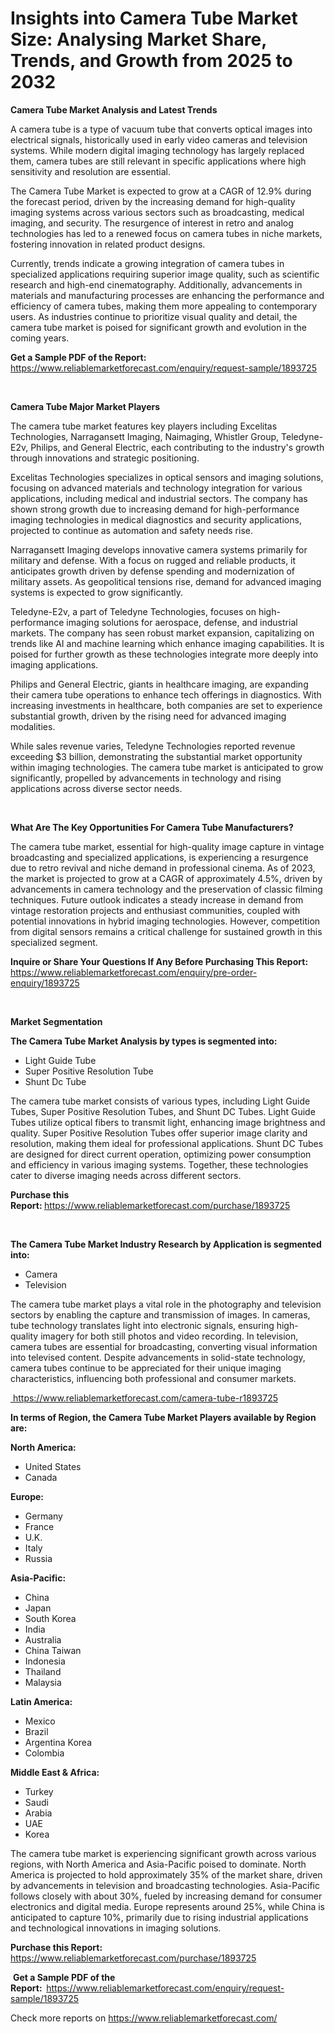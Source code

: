 <p><h1>Insights into Camera Tube Market Size: Analysing Market Share, Trends, and Growth from 2025 to 2032</h1></p><p><strong>Camera Tube Market Analysis and Latest Trends</strong></p>
<p><p>A camera tube is a type of vacuum tube that converts optical images into electrical signals, historically used in early video cameras and television systems. While modern digital imaging technology has largely replaced them, camera tubes are still relevant in specific applications where high sensitivity and resolution are essential.</p><p>The Camera Tube Market is expected to grow at a CAGR of 12.9% during the forecast period, driven by the increasing demand for high-quality imaging systems across various sectors such as broadcasting, medical imaging, and security. The resurgence of interest in retro and analog technologies has led to a renewed focus on camera tubes in niche markets, fostering innovation in related product designs.</p><p>Currently, trends indicate a growing integration of camera tubes in specialized applications requiring superior image quality, such as scientific research and high-end cinematography. Additionally, advancements in materials and manufacturing processes are enhancing the performance and efficiency of camera tubes, making them more appealing to contemporary users. As industries continue to prioritize visual quality and detail, the camera tube market is poised for significant growth and evolution in the coming years.</p></p>
<p><strong>Get a Sample PDF of the Report:&nbsp;</strong> <a href="https://www.reliablemarketforecast.com/enquiry/request-sample/1893725?utm_campaign=3178&utm_medium=2&utm_source=Github&utm_content=ia&utm_term=11042025&utm_id=camera-tube">https://www.reliablemarketforecast.com/enquiry/request-sample/1893725</a></p>
<p>&nbsp;</p>
<p><strong>Camera Tube Major Market Players</strong></p>
<p><p>The camera tube market features key players including Excelitas Technologies, Narragansett Imaging, Naimaging, Whistler Group, Teledyne-E2v, Philips, and General Electric, each contributing to the industry's growth through innovations and strategic positioning.</p><p>Excelitas Technologies specializes in optical sensors and imaging solutions, focusing on advanced materials and technology integration for various applications, including medical and industrial sectors. The company has shown strong growth due to increasing demand for high-performance imaging technologies in medical diagnostics and security applications, projected to continue as automation and safety needs rise.</p><p>Narragansett Imaging develops innovative camera systems primarily for military and defense. With a focus on rugged and reliable products, it anticipates growth driven by defense spending and modernization of military assets. As geopolitical tensions rise, demand for advanced imaging systems is expected to grow significantly.</p><p>Teledyne-E2v, a part of Teledyne Technologies, focuses on high-performance imaging solutions for aerospace, defense, and industrial markets. The company has seen robust market expansion, capitalizing on trends like AI and machine learning which enhance imaging capabilities. It is poised for further growth as these technologies integrate more deeply into imaging applications.</p><p>Philips and General Electric, giants in healthcare imaging, are expanding their camera tube operations to enhance tech offerings in diagnostics. With increasing investments in healthcare, both companies are set to experience substantial growth, driven by the rising need for advanced imaging modalities.</p><p>While sales revenue varies, Teledyne Technologies reported revenue exceeding $3 billion, demonstrating the substantial market opportunity within imaging technologies. The camera tube market is anticipated to grow significantly, propelled by advancements in technology and rising applications across diverse sector needs.</p></p>
<p>&nbsp;</p>
<p><strong>What Are The Key Opportunities For Camera Tube Manufacturers?</strong></p>
<p><p>The camera tube market, essential for high-quality image capture in vintage broadcasting and specialized applications, is experiencing a resurgence due to retro revival and niche demand in professional cinema. As of 2023, the market is projected to grow at a CAGR of approximately 4.5%, driven by advancements in camera technology and the preservation of classic filming techniques. Future outlook indicates a steady increase in demand from vintage restoration projects and enthusiast communities, coupled with potential innovations in hybrid imaging technologies. However, competition from digital sensors remains a critical challenge for sustained growth in this specialized segment.</p></p>
<p><strong>Inquire or Share Your Questions If Any Before Purchasing This Report:</strong> <a href="https://www.reliablemarketforecast.com/enquiry/pre-order-enquiry/1893725?utm_campaign=3178&utm_medium=2&utm_source=Github&utm_content=ia&utm_term=11042025&utm_id=camera-tube">https://www.reliablemarketforecast.com/enquiry/pre-order-enquiry/1893725</a></p>
<p>&nbsp;</p>
<p><strong>Market Segmentation</strong></p>
<p><strong>The Camera Tube Market Analysis by types is segmented into:</strong></p>
<p><ul><li>Light Guide Tube</li><li>Super Positive Resolution Tube</li><li>Shunt Dc Tube</li></ul></p>
<p><p>The camera tube market consists of various types, including Light Guide Tubes, Super Positive Resolution Tubes, and Shunt DC Tubes. Light Guide Tubes utilize optical fibers to transmit light, enhancing image brightness and quality. Super Positive Resolution Tubes offer superior image clarity and resolution, making them ideal for professional applications. Shunt DC Tubes are designed for direct current operation, optimizing power consumption and efficiency in various imaging systems. Together, these technologies cater to diverse imaging needs across different sectors.</p></p>
<p><strong>Purchase this Report:&nbsp;</strong><a href="https://www.reliablemarketforecast.com/purchase/1893725?utm_campaign=3178&utm_medium=2&utm_source=Github&utm_content=ia&utm_term=11042025&utm_id=camera-tube">https://www.reliablemarketforecast.com/purchase/1893725</a></p>
<p>&nbsp;</p>
<p><strong>The Camera Tube Market Industry Research by Application is segmented into:</strong></p>
<p><ul><li>Camera</li><li>Television</li></ul></p>
<p><p>The camera tube market plays a vital role in the photography and television sectors by enabling the capture and transmission of images. In cameras, tube technology translates light into electronic signals, ensuring high-quality imagery for both still photos and video recording. In television, camera tubes are essential for broadcasting, converting visual information into televised content. Despite advancements in solid-state technology, camera tubes continue to be appreciated for their unique imaging characteristics, influencing both professional and consumer markets.</p></p>
<p><a href="https://www.reliablemarketforecast.com/camera-tube-r1893725?utm_campaign=3178&utm_medium=2&utm_source=Github&utm_content=ia&utm_term=11042025&utm_id=camera-tube">&nbsp;https://www.reliablemarketforecast.com/camera-tube-r1893725</a></p>
<p><strong>In terms of Region, the Camera Tube Market Players available by Region are:</strong></p>
<p>
    <p> <strong> North America: </strong>
        <ul>
            <li>United States</li>
            <li>Canada</li>
        </ul>
        </p> 
    <p> <strong> Europe: </strong>
        <ul>
            <li>Germany</li>
            <li>France</li>
            <li>U.K.</li>
            <li>Italy</li>
            <li>Russia</li>
        </ul>
        </p> 
    <p> <strong> Asia-Pacific: </strong>
        <ul>
            <li>China</li>
            <li>Japan</li>
            <li>South Korea</li>
            <li>India</li>
            <li>Australia</li>
            <li>China Taiwan</li>
            <li>Indonesia</li>
            <li>Thailand</li>
            <li>Malaysia</li>
        </ul>
        </p> 
    <p> <strong> Latin America: </strong>
        <ul>
            <li>Mexico</li>
            <li>Brazil</li>
            <li>Argentina Korea</li>
            <li>Colombia</li>
        </ul>
        </p> 
    <p> <strong> Middle East & Africa: </strong>
        <ul>
            <li>Turkey</li>
            <li>Saudi</li>
            <li>Arabia</li>
            <li>UAE</li>
            <li>Korea</li>
        </ul>
    </p>
    </p>
<p><p>The camera tube market is experiencing significant growth across various regions, with North America and Asia-Pacific poised to dominate. North America is projected to hold approximately 35% of the market share, driven by advancements in television and broadcasting technologies. Asia-Pacific follows closely with about 30%, fueled by increasing demand for consumer electronics and digital media. Europe represents around 25%, while China is anticipated to capture 10%, primarily due to rising industrial applications and technological innovations in imaging solutions.</p></p>
<p><strong>Purchase this Report: </strong><a href="https://www.reliablemarketforecast.com/purchase/1893725?utm_campaign=3178&utm_medium=2&utm_source=Github&utm_content=ia&utm_term=11042025&utm_id=camera-tube">https://www.reliablemarketforecast.com/purchase/1893725</a></p>
<p>&nbsp;<strong>Get a Sample PDF of the Report:&nbsp;&nbsp;</strong><a href="https://www.reliablemarketforecast.com/enquiry/request-sample/1893725?utm_campaign=3178&utm_medium=2&utm_source=Github&utm_content=ia&utm_term=11042025&utm_id=camera-tube">https://www.reliablemarketforecast.com/enquiry/request-sample/1893725</a></p>
<p><strong></strong></p>
<p>Check more reports on <a href="https://www.reliablemarketforecast.com/?utm_campaign=3178&utm_medium=2&utm_source=Github&utm_content=ia&utm_term=11042025&utm_id=camera-tube">https://www.reliablemarketforecast.com/</a></p>